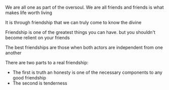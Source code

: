 We are all one as part of the oversoul. We are all friends and friends is what makes life worth living

It is through friendship that we can truly come to know the divine

Friendship is one of the greatest things you can have. but you shouldn't become relient on your friends

The best friendships are those when both actors are independent from one another

There are two parts to a real friendship:
* The first is truth an honesty is one of the necessary components to any good friendship
* The second is tenderness
